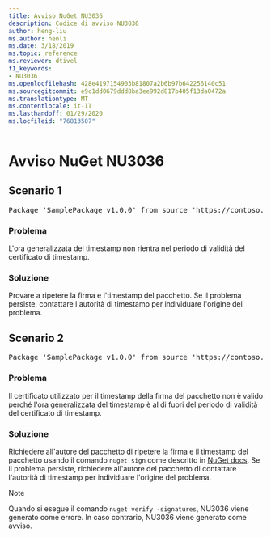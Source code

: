 ```yaml
---
title: Avviso NuGet NU3036
description: Codice di avviso NU3036
author: heng-liu
ms.author: henli
ms.date: 3/18/2019
ms.topic: reference
ms.reviewer: dtivel
f1_keywords:
- NU3036
ms.openlocfilehash: 428e4197154903b81807a2b6b97b642256140c51
ms.sourcegitcommit: e9c1dd0679ddd8ba3ee992d817b405f13da0472a
ms.translationtype: MT
ms.contentlocale: it-IT
ms.lasthandoff: 01/29/2020
ms.locfileid: "76813507"
---
```

# <a name="nuget-warning-nu3036"></a>Avviso NuGet NU3036

## <a name="scenario-1"></a>Scenario 1

<pre>Package 'SamplePackage v1.0.0' from source 'https://contoso.com/index.json': The timestamp's generalized time is outside the timestamping certificate's validity period.</pre>

### <a name="issue"></a>Problema

L'ora generalizzata del timestamp non rientra nel periodo di validità del certificato di timestamp.


### <a name="solution"></a>Soluzione

Provare a ripetere la firma e l'timestamp del pacchetto. Se il problema persiste, contattare l'autorità di timestamp per individuare l'origine del problema.



## <a name="scenario-2"></a>Scenario 2

<pre>Package 'SamplePackage v1.0.0' from source 'https://contoso.com/index.json': The primary signature's timestamp's generalized time is outside the timestamping certificate's validity period.</pre>

### <a name="issue"></a>Problema

Il certificato utilizzato per il timestamp della firma del pacchetto non è valido perché l'ora generalizzata del timestamp è al di fuori del periodo di validità del certificato di timestamp.


### <a name="solution"></a>Soluzione

Richiedere all'autore del pacchetto di ripetere la firma e il timestamp del pacchetto usando il comando `nuget sign` come descritto in [NuGet docs](../../create-packages/sign-a-package.md). Se il problema persiste, richiedere all'autore del pacchetto di contattare l'autorità di timestamp per individuare l'origine del problema.


> [!Note]
> Quando si esegue il comando `nuget verify -signatures`, NU3036 viene generato come errore. In caso contrario, NU3036 viene generato come avviso.
